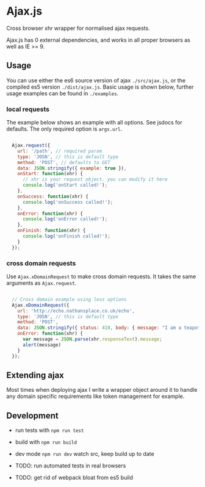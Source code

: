 # Ajax.js

Cross browser xhr wrapper for normalised ajax requests.

Ajax.js has 0 external dependencies, and works in all proper browsers as well as IE >= 9.

## Usage

You can use either the es6 source version of ajax `./src/ajax.js`, or the
compiled es5 version `./dist/ajax.js`. Basic usage is shown below, further usage
examples can be found in `./examples`.

### local requests

The example below shows an example with all options. See jsdocs for defaults.
The only required option is `args.url`.

```javascript

  Ajax.request({
    url: '/path', // required param
    type: 'JOSN', // this is default type
    method: 'POST', // defaults to GET
    data: JSON.stringify({ example: true }),
    onStart: function(xhr) {
      // xhr is your request object. you can modify it here
      console.log('onStart called!');
    },
    onSuccess: function(xhr) {
      console.log('onSuccess called!');
    },
    onError: function(xhr) {
      console.log('onError called!');
    },
    onFinish: function(xhr) {
      console.log('onFinish called!');
    }
  });
```

### cross domain requests

Use `Ajax.xDomainRequest` to make cross domain requests. It takes the same arguments
as `Ajax.request`.

```javascript

  // Cross domain example using less options
  Ajax.xDomainRequest({
    url: 'http://echo.nathansplace.co.uk/echo',
    type: 'JOSN', // this is default type
    method: 'POST',
    data: JSON.stringify({ status: 418, body: { message: "I am a teapot!" } }),
    onError: function(xhr) {
      var message = JSON.parse(xhr.responseText).message;
      alert(message)
    }
  });
```

## Extending ajax

Most times when deploying ajax I write a wrapper object around it to handle any
domain specific requirements like token management for example.

## Development

* run tests with `npm run test`
* build with `npm run build`
* dev mode `npm run dev` watch src, keep build up to date

* TODO: run automated tests in real browsers
* TODO: get rid of webpack bloat from es5 build
